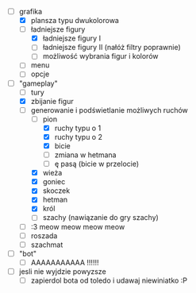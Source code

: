 * [ ] grafika
  * [x] plansza typu dwukolorowa
  * [ ] ładniejsze figury
    * [x] ładniejsze figury I
    * [ ] ładniejsze figury II (nałóż filtry poprawnie)
    * [ ] możliwość wybrania figur i kolorów
  * [ ] menu
  * [ ] opcje
* [ ] "gameplay"
  * [ ] tury
  * [x] zbijanie figur
  * [ ] generowanie i podświetlanie możliwych ruchów
    * [ ] pion
      * [x] ruchy typu o 1
      * [x] ruchy typu o 2
      * [x] bicie
      * [ ] zmiana w hetmana
      * [ ] ę pasą (bicie w przelocie)
    * [x] wieża
    * [x] goniec
    * [x] skoczek
    * [x] hetman
    * [x] król
    * [ ] szachy (nawiązanie do gry szachy)
  * [ ] :3 meow meow meow meow
  * [ ] roszada
  * [ ] szachmat
* [ ] "bot"
  * [ ] AAAAAAAAAAA !!!!!!
* [ ] jesli nie wyjdzie powyzsze
  * [ ] zapierdol bota od toledo i udawaj niewiniatko :P
